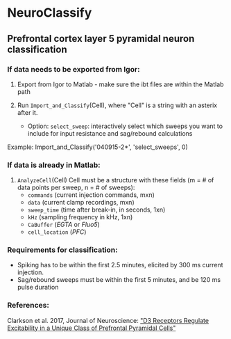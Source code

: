 # NeuroClassify

## Prefrontal cortex layer 5 pyramidal neuron classification

### If data needs to be exported from Igor:
1. Export from Igor to Matlab - make sure the ibt files are within the Matlab
   path 

2.  Run `Import_and_Classify`(Cell), where "Cell" is a string with an asterix
   after it.
    * Option: `select_sweep`: interactively select which sweeps you want to
      include for input resistance and sag/rebound calculations

Example: 
    Import_and_Classify('040915-2*', 'select_sweeps', 0)

### If data is already in Matlab:
1. `AnalyzeCell`(Cell)
Cell must be a structure with these fields (m = # of data points per
sweep, n = # of sweeps):
    * `commands` (current injection commands, mxn)
    * `data` (current clamp recordings, mxn)
    * `sweep_time` (time after break-in, in seconds, 1xn)
    * `kHz` (sampling frequency in kHz, 1xn)
    * `CaBuffer` (*EGTA* or *Fluo5*)
    * `cell_location` (*PFC*)

### Requirements for classification:
* Spiking has to be within the first 2.5 minutes, elicited by 300 ms current
  injection.
* Sag/rebound sweeps must be within the first 5 minutes, and be 120 ms pulse
  duration

### References:
Clarkson et al. 2017, Journal of Neuroscience: 
["D3 Receptors Regulate Excitability in a Unique Class of Prefrontal Pyramidal
Cells"](http://www.jneurosci.org/content/37/24/5846)
